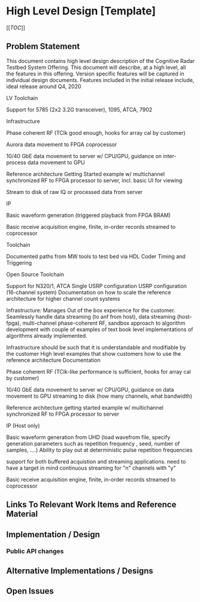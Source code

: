 # High Level Design [Template]

[[_TOC_]]

## Problem Statement
<!-- 
   This document contains high level design description of the Cognitive Radar Testbed System Offering. This document will describe,
   at a high level, all the features in this offering. Version specific features will be captured in individual design documents.
   
-->
This document contains high level design description of the Cognitive Radar Testbed System Offering. This document will describe, 
at a high level, all the features in this offering. Version specific features will be captured in individual design documents. Features
included in the initial release include, ideal release around Q4, 2020


LV Toolchain​

Support for 5785 (2x2 3.2G transceiver), 1095, ATCA, 7902​

Infrastructure​

Phase coherent RF (TClk good enough, hooks for array cal by customer)​

Aurora data movement to FPGA coprocessor​

10/40 GbE data movement to server w/ CPU/GPU, guidance on inter-process data movement to GPU​

Reference architecture Getting Started example w/ multichannel synchronized RF to FPGA processor to server, 
incl. basic UI for viewing ​

Stream to disk of raw IQ or processed data from server​

IP​

Basic waveform generation (triggered playback from FPGA BRAM)​

Basic receive acquisition engine, finite, in-order records streamed to coprocessor​

Toolchain​

Documented paths from MW tools to test bed via HDL Coder​
Timing and Triggering

Open Source Toolchain​

Support for N320/1, ATCA​
Single USRP configuration
 USRP configuration (16-channel system)
 Documentation on how to scale the reference architecture for higher channel count systems

Infrastructure​: Manages Out of the box experience for the customer. Seamlessly handle data streaming (to anf from host),
data streaming (host-fpga), multi-channel phase-coherent RF, sandbox approach to algorithm development with couple of 
examples of text book level implementations of algorithms already implemented.

Infrastructure should be such that it is understandable and modifiable by the customer
High level examples that show customers how to use the reference architecture
Documentation 

Phase coherent RF (TClk-like performance is sufficient, hooks for array cal by customer)​

10/40 GbE data movement to server w/ CPU/GPU, guidance on data movement to GPU​
streaming to disk (how many channels, what bandwidth)

Reference architecture getting started example w/ multichannel synchronized RF to FPGA processor to server​

IP (Host only)​

Basic waveform generation from UHD​ (load wavefrom file, specify generation parameters such as repetition frequency
, seed, number of samples, ....)
Ability to play out at deterministic pulse repetition frequencies

support for both buffered acquistion and streaming applications. need to have a target in mind
continuous streaming for "n" channels with "y"

Basic receive acquisition engine, finite, in-order records streamed to coprocessor​

## Links To Relevant Work Items and Reference Material
<!-- 
   Include links to the work items this design addresses.
   Include links to any other meaningful reference material.
-->

## Implementation / Design
<!-- 
   Describe the implementation and what systems will be affected. Items to consider include:
   * Does this design follow an existing design in the code
   * Does this design create new requirements on clients
   * Does the design have any performance considerations
   * What are unique aspects of this design and how are they going to be handled
   * Are there UX considerations that need to be accounted for
-->

### Public API changes
<!--
   Describe expected changes to the public API.
	Will any existing APIs be deprecated?
	Will new public APIs be introduced into the core product?
-->

## Alternative Implementations / Designs
<!-- 
   Describe any design alternatives and discuss why they were rejected.
-->

## Open Issues
<!-- 
   Describe any open issues with the design that you need feedback on before proceeding.  It is expected that these issues will be resolved during the review process and this section will be removed when this documented in pulled into source.
-->
